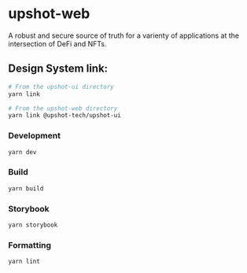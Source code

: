 # upshot-web

A robust and secure source of truth for a varienty of applications at the intersection of DeFi and NFTs.

## Design System link:

```bash
# From the upshot-ui directory
yarn link

# From the upshot-web directory
yarn link @upshot-tech/upshot-ui
```

### Development

```bash
yarn dev
```

### Build

```bash
yarn build
```

### Storybook

```bash
yarn storybook
```

### Formatting

```bash
yarn lint
```
